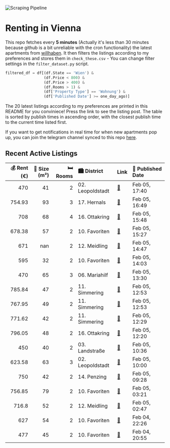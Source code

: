![Scraping Pipeline](https://github.com/AthomsG/renting-in-vienna/actions/workflows/run_pipeline.yml/badge.svg)


# Renting in Vienna

This repo fetches every **5 minutes** (Actually it's less than 30 minutes because github is a bit unreliable with the cron functionality) the latest apartments from [willhaben](https://www.willhaben.at/).
It then filters the listings according to my preferences and stores them in `check_these.csv` - You can change filter settings in the `filter_dataset.py` script.

```python
filtered_df = df[(df.State == 'Wien') & 
                 (df.Price < 800) &
                 (df.Price > 400) &
                 (df.Rooms > 1) &
                 (df['Property Type'] == 'Wohnung') &
                 (df['Published Date'] >= one_day_ago)]
```

The 20 latest listings according to my preferences are printed in this README for you conviniece! Press the link to see the listing post.
The table is sorted by publish times in ascending order, with the closest publish time to the current time listed first.

If you want to get notifications in real time for when new apartments pop up, you can join the telegram channel synced to this repo [here](https://t.me/+1HPAYOf5BSsyNTlk).

## Recent Active Listings

|   💰 Rent (€) |   📏 Size (m²) |   🛏️ Rooms | 🏙️ District      | Link                                                                                                                                                                                                             | 📅 Published Date   |
|-------------:|--------------:|-----------:|:-----------------|:-----------------------------------------------------------------------------------------------------------------------------------------------------------------------------------------------------------------|:-------------------|
|       470    |            41 |          2 | 02. Leopoldstadt | [🔗](https://www.willhaben.at/iad/immobilien/d/mietwohnungen/wien/wien-1020-leopoldstadt/hofruhelage-n%C3%A4he-wu-1328828185/)                                                                                    | Feb 05, 17:40      |
|       754.93 |            93 |          3 | 17. Hernals      | [🔗](https://www.willhaben.at/iad/immobilien/d/mietwohnungen/wien/wien-1170-hernals/stilvolle-2-zimmer-altbauwohnung-im-erkerzimmer-in-1170--ab-sofort-verf%C3%BCgbar-1032145674/)                                | Feb 05, 16:49      |
|       708    |            68 |          4 | 16. Ottakring    | [🔗](https://www.willhaben.at/iad/immobilien/d/mietwohnungen/wien/wien-1160-ottakring/gemeindewohnung-zur-direktvergabe-936296652/)                                                                               | Feb 05, 15:48      |
|       678.38 |            57 |          2 | 10. Favoriten    | [🔗](https://www.willhaben.at/iad/immobilien/d/mietwohnungen/wien/wien-1100-favoriten/sonnige-2-zimmerwohnung-mit-allen-nebenr%C3%A4umen--unbefristet-zu-mieten-1712788161/)                                      | Feb 05, 15:27      |
|       671    |           nan |          2 | 12. Meidling     | [🔗](https://www.willhaben.at/iad/immobilien/d/mietwohnungen/wien/wien-1120-meidling/der-weitblick-von-den-dachterrassen-begeistert-1757292119/)                                                                  | Feb 05, 14:47      |
|       595    |            32 |          2 | 10. Favoriten    | [🔗](https://www.willhaben.at/iad/immobilien/d/mietwohnungen/wien/wien-1100-favoriten/provisionsfrei---sch%C3%B6ne-2-zimmer-wohnung-ideal-f%C3%BCr-p%C3%A4rchen-oder-singles-2109286336/)                         | Feb 05, 14:03      |
|       470    |            65 |          3 | 06. Mariahilf    | [🔗](https://www.willhaben.at/iad/immobilien/d/mietwohnungen/wien/wien-1060-mariahilf/gemeinde-wohnung-986407142/)                                                                                                | Feb 05, 13:30      |
|       785.84 |            47 |          2 | 11. Simmering    | [🔗](https://www.willhaben.at/iad/immobilien/d/mietwohnungen/wien/wien-1110-simmering/ina---p%C3%A4rchenwohnung-mit-perfektem-grundriss---n%C3%A4he-kaiserebersdorf-1590079860/)                                  | Feb 05, 12:53      |
|       767.95 |            49 |          2 | 11. Simmering    | [🔗](https://www.willhaben.at/iad/immobilien/d/mietwohnungen/wien/wien-1110-simmering/terrassentraum-f%C3%BCr-p%C3%A4rchen---wohnung-mit-perfektem-grundriss---n%C3%A4he-einkaufszentrum-huma-eleven-1338398862/) | Feb 05, 12:53      |
|       771.62 |            42 |          2 | 11. Simmering    | [🔗](https://www.willhaben.at/iad/immobilien/d/mietwohnungen/wien/wien-1110-simmering/n%C3%A4he-schloss-neugeb%C3%A4ude---wohnung-perfekt-f%C3%BCr-singles-oder-p%C3%A4rchen-mit-freifl%C3%A4che-1759659165/)     | Feb 05, 12:29      |
|       796.05 |            48 |          2 | 16. Ottakring    | [🔗](https://www.willhaben.at/iad/immobilien/d/mietwohnungen/wien/wien-1160-ottakring/wundersch%C3%B6ne-48-m%C2%B2-wohnung-mit-2-zimmern-im-16.-bezirk---rosseggergasse-15-1974310578/)                           | Feb 05, 12:20      |
|       450    |            40 |          2 | 03. Landstraße   | [🔗](https://www.willhaben.at/iad/immobilien/d/mietwohnungen/wien/wien-1030-landstra%C3%9Fe/2-zimmer-gemeindewohnung-/-wiener-wohnen-vormerkschein-30.11.2024-2074624638/)                                        | Feb 05, 10:36      |
|       623.58 |            63 |          3 | 02. Leopoldstadt | [🔗](https://www.willhaben.at/iad/immobilien/d/mietwohnungen/wien/wien-1020-leopoldstadt/gemeindewohnung-mit-direktvergabr-1927370518/)                                                                           | Feb 05, 10:00      |
|       750    |            42 |          2 | 14. Penzing      | [🔗](https://www.willhaben.at/iad/immobilien/d/mietwohnungen/wien/wien-1140-penzing/unbefristet---sch%C3%B6ne-2-zimmer-wohnung-mit-loggia-nahe-hanusch-krankenhaus-1991311421/)                                   | Feb 05, 09:28      |
|       756.85 |            79 |          2 | 10. Favoriten    | [🔗](https://www.willhaben.at/iad/immobilien/d/mietwohnungen/wien/wien-1100-favoriten/frisch-saniert%21-altbauwohnung-mit-2-zentral-begehbaren-zimmern-und-wohnk%C3%BCche-1026601796/)                            | Feb 05, 03:21      |
|       716.8  |            52 |          2 | 12. Meidling     | [🔗](https://www.willhaben.at/iad/immobilien/d/mietwohnungen/wien/wien-1120-meidling/ger%C3%A4umige-2-zimmer-wohnung-im-eg-1214111912/)                                                                           | Feb 05, 02:47      |
|       627    |            54 |          2 | 10. Favoriten    | [🔗](https://www.willhaben.at/iad/immobilien/d/mietwohnungen/wien/wien-1100-favoriten/gemeinde-wohnung-direkt-vergabe-vormerkschein-bis-31.12.2024-2037114955/)                                                   | Feb 04, 22:26      |
|       477    |            45 |          2 | 10. Favoriten    | [🔗](https://www.willhaben.at/iad/immobilien/d/mietwohnungen/wien/wien-1100-favoriten/gemeindewohnung-2-zimmer-wohnung-%2845-m%C2%B2%29-in-wien-zum-abgeben-1886311622/)                                          | Feb 04, 20:55      |
